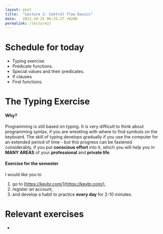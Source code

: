 ```yaml
---
layout: post
title:  "Lecture 2: Control flow basics"
date:   2022-10-25 06:25:27 +0200
permalink: /lecture2/
---
```


# Schedule for today

- Typing exercise
- Predicate functions. 
- Special values and their predicates.
- If clauses
- First functions. 


# The Typing Exercise

#### Why? 
Programming is still based on typing. It is very difficult to think about programming syntax, if you are wrestling with where to find symbols on the keyboard. The skill of typing develops gradually if you use the computer for an extended period of time - but this progress can be fastened considerably, if you put **conscious effort** into it, which you will help you in **MANY AREAS** of your **professional** and **private life**.

#### Exercise for the semester

I would like you to  
1. go to [https://keybr.com/](https://keybr.com/),  
2. register an account,  
3. and develop a habit to practice **every day** for 2-10 minutes.  


# Relevant exercises

- [](https://adamkocsis.github.io/rcourse/Exercises/2022-10-18a_operator_types/)


